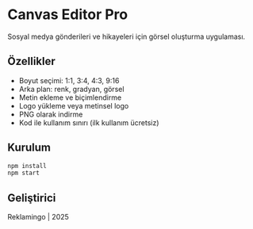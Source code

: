 # Canvas Editor Pro

Sosyal medya gönderileri ve hikayeleri için görsel oluşturma uygulaması.

## Özellikler
- Boyut seçimi: 1:1, 3:4, 4:3, 9:16
- Arka plan: renk, gradyan, görsel
- Metin ekleme ve biçimlendirme
- Logo yükleme veya metinsel logo
- PNG olarak indirme
- Kod ile kullanım sınırı (ilk kullanım ücretsiz)

## Kurulum

```bash
npm install
npm start
```

## Geliştirici
Reklamingo | 2025
